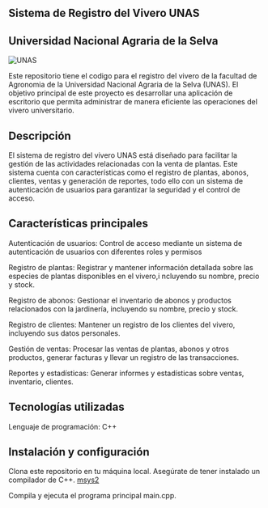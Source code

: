 ## Sistema de Registro del Vivero UNAS

## Universidad Nacional Agraria de la Selva

![UNAS](https://www.iesalc.unesco.org/wp-content/uploads/2020/09/unas.jpeg)

Este repositorio tiene el codigo para el registro del vivero de la facultad de Agronomia de la Universidad Nacional Agraria de la Selva (UNAS). El objetivo principal de este proyecto es desarrollar una aplicación de escritorio que permita administrar de manera eficiente las operaciones del vivero universitario.

## Descripción

El sistema de registro del vivero UNAS está diseñado para facilitar la gestión de las actividades relacionadas con la venta de plantas. Este sistema cuenta con características como el registro de plantas, abonos, clientes, ventas y generación de reportes, todo ello con un sistema de autenticación de usuarios para garantizar la seguridad y el control de acceso.

## Características principales

Autenticación de usuarios: Control de acceso mediante un sistema de autenticación de usuarios con diferentes roles y permisos

Registro de plantas: Registrar y mantener información detallada sobre las especies de plantas disponibles en el vivero,i ncluyendo su nombre, precio y stock.

Registro de abonos: Gestionar el inventario de abonos y productos relacionados con la jardinería, incluyendo su nombre, precio y stock.

Registro de clientes: Mantener un registro de los clientes del vivero, incluyendo sus datos personales.

Gestión de ventas: Procesar las ventas de plantas, abonos y otros productos, generar facturas y llevar un registro de las transacciones.

Reportes y estadísticas: Generar informes y estadísticas sobre ventas, inventario, clientes.

## Tecnologías utilizadas

Lenguaje de programación: C++

## Instalación y configuración

Clona este repositorio en tu máquina local.
Asegúrate de tener instalado un compilador de C++.
[msys2](https://www.msys2.org/)

Compila y ejecuta el programa principal main.cpp.
